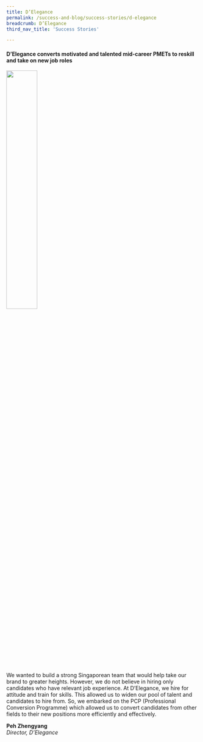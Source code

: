 ```yaml
---
title: D’Elegance
permalink: /success-and-blog/success-stories/d-elegance
breadcrumb: D’Elegance
third_nav_title: 'Success Stories'

---
```


<h4>D’Elegance converts motivated and talented mid-career PMETs to reskill and take on new job roles</h4>

<img src="/images/images-2021/SuccessStories-DElegance.jpg" style="width:40%;">

<p>We wanted to build a strong Singaporean team that would help take our brand to greater heights. However, we do not believe in hiring only candidates who have relevant job experience. At D’Elegance, we hire for attitude and train for skills. This allowed us to widen our pool of talent and candidates to hire from. So, we embarked on the PCP (Professional Conversion Programme) which allowed us to convert candidates from other fields to their new positions more efficiently and effectively.</p>

<b>Peh Zhengyang</b><br>
<i>Director, D’Elegance</i>
